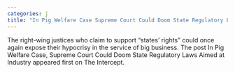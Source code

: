 ```yaml
---
categories: j
title: "In Pig Welfare Case Supreme Court Could Doom State Regulatory Laws Aimed at Industry"
---
```

The right-wing justices who claim to support “states’ rights” could once again expose their hypocrisy in the service of big business.
The post In Pig Welfare Case, Supreme Court Could Doom State Regulatory Laws Aimed at Industry appeared first on The Intercept.
